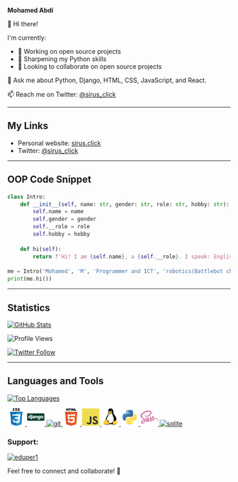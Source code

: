 **Mohamed Abdi**

👋 Hi there!

I'm currently:
- 🔭 Working on open source projects
- 🌱 Sharpening my Python skills
- 👯 Looking to collaborate on open source projects

💬 Ask me about Python, Django, HTML, CSS, JavaScript, and React.

📫 Reach me on Twitter: [@sirus_click](https://twitter.com/sirus_click)

---

## My Links

- Personal website: [sirus.click](https://sirus.click/)
- Twitter: [@sirus_click](https://twitter.com/sirus_click)

---

## OOP Code Snippet

```python
class Intro:
    def __init__(self, name: str, gender: str, role: str, hobby: str):
        self.name = name
        self.gender = gender
        self.__role = role
        self.hobby = hobby

    def hi(self):
        return f'Hi! I am {self.name}, a {self.__role}. I speak: English, Swahili, Somali & Arabic. I like science, computer, and {self.hobby}'

me = Intro('Mohamed', 'M', 'Programmer and ICT', 'robotics(Battlebot channel)')
print(me.hi())
```

---

## Statistics

[![GitHub Stats](https://github-readme-stats.vercel.app/api?username=eduper1&count_private=true&show_icons=true&theme=cobalt)](https://github.com/anuraghazra/github-readme-stats)

![Profile Views](https://komarev.com/ghpvc/?username=eduper1&label=Profile%20views&color=ad7fa8&style=flat)

[![Twitter Follow](https://img.shields.io/twitter/follow/sirus_click?logo=twitter&style=for-the-badge)](https://twitter.com/sirus_click)

---

## Languages and Tools

[![Top Languages](https://github-readme-stats.vercel.app/api/top-langs/?username=eduper1)](https://github.com/anuraghazra/github-readme-stats)

<p align="left"> 
  <a href="https://www.w3schools.com/css/" target="_blank">
    <img src="https://raw.githubusercontent.com/devicons/devicon/master/icons/css3/css3-original-wordmark.svg" alt="css3" width="40" height="40"/>
  </a>
  <a href="https://www.djangoproject.com/" target="_blank">
    <img src="https://raw.githubusercontent.com/devicons/devicon/master/icons/django/django-original.svg" alt="django" width="40" height="40"/>
  </a>
  <a href="https://git-scm.com/" target="_blank">
    <img src="https://www.vectorlogo.zone/logos/git-scm/git-scm-icon.svg" alt="git" width="40" height="40"/>
  </a>
  <a href="https://www.w3.org/html/" target="_blank">
    <img src="https://raw.githubusercontent.com/devicons/devicon/master/icons/html5/html5-original-wordmark.svg" alt="html5" width="40" height="40"/>
  </a>
  <a href="https://developer.mozilla.org/en-US/docs/Web/JavaScript" target="_blank">
    <img src="https://raw.githubusercontent.com/devicons/devicon/master/icons/javascript/javascript-original.svg" alt="javascript" width="40" height="40"/>
  </a>
  <a href="https://www.linux.org/" target="_blank">
    <img src="https://raw.githubusercontent.com/devicons/devicon/master/icons/linux/linux-original.svg" alt="linux" width="40" height="40"/>
  </a>
  <a href="https://www.python.org" target="_blank">
    <img src="https://raw.githubusercontent.com/devicons/devicon/master/icons/python/python-original.svg" alt="python" width="40" height="40"/>
  </a>
  <a href="https://sass-lang.com" target="_blank">
    <img src="https://raw.githubusercontent.com/devicons/devicon/master/icons/sass/sass-original.svg" alt="sass" width="40" height="40"/>
  </a>
  <a href="https://www.sqlite.org/" target="_blank">
    <img src="https://www.vectorlogo.zone/logos/sqlite/sqlite-icon.svg" alt="sqlite" width="40" height="40"/>
  </a>
</p>

<h3 align="left">Support:</h3>

<a href="https://www.buymeacoffee.com/eduper1">
  <img src="https://cdn.buymeacoffee.com/buttons/v2/default-yellow.png" height="50" width="210" alt="eduper1" />
</a>

Feel free to connect and collaborate! 🚀
